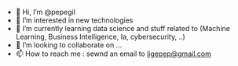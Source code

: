 - 👋 Hi, I’m @pepegil
- 👀 I’m interested in new technologies
- 🌱 I’m currently learning data science and stuff related to (Machine Learning, Business Intelligence, Ia, cybersecurity, ..)
- 💞️ I’m looking to collaborate on ...
- 📫 How to reach me : sewnd an email to ligepep@gmail.com
<!---
pepegil/pepegil is a ✨ special ✨ repository because its `README.md` (this file) appears on your GitHub profile.
You can click the Preview link to take a look at your changes.
--->
